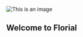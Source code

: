 ![This is an image](https://media.discordapp.net/attachments/595326600904572948/1053600440983498772/banner.png)
## Welcome to Florial

